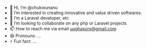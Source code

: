 - 👋 Hi, I’m @chukwunanu
- 👀 I’m interested in creating innovative and value driven softwares.
- 🌱 I’m a Laravel developer, etc
- 💞️ I’m looking to collaborate on any php or Laravel projects
- 📫 How to reach me via email uughasoro@gmail.com
- 😄 Pronouns: ...
- ⚡ Fun fact: ...

<!---
chukwunanu/chukwunanu is a ✨ special ✨ repository because its `README.md` (this file) appears on your GitHub profile.
You can click the Preview link to take a look at your changes.
--->
